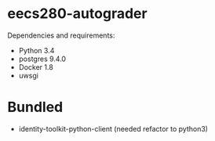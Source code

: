# eecs280-autograder

Dependencies and requirements:
- Python 3.4
- postgres 9.4.0
- Docker 1.8
- uwsgi

# Bundled
- identity-toolkit-python-client (needed refactor to python3)

